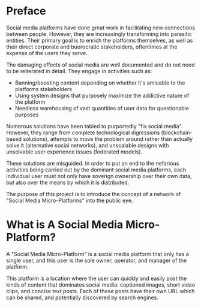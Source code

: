 
# Preface

Social media platforms have done great work in facilitating new connections between people. However, they are increasingly transforming into parasitic entities. Their primary goal is to enrich the platforms themselves, as well as their direct corporate and buerocratic stakeholders, oftentimes at the expense of the users they serve.

The damaging effects of social media are well documented and do not need to be reiterated in detail. They engage in activities such as:

- Banning/boosting content depending on whether it's amicable to the platforms stakeholders
- Using system designs that purposely maximize the addictive nature of the platform
- Needless warehousing of vast quantities of user data for questionable purposes

Numerous solutions have been tabled to purportedly "fix social media". However, they range from complete technological digressions (blockchain-based solutions), attempts to move the problem around rather than actually solve it (alternative social networks), and unscalable designs with unsolvable user experience issues (federated models).

These solutions are misguided. In order to put an end to the nefarious activities being carried out by the dominant social media platforms, each individual user must not only have soverign ownership over their own data, but also over the means by which it is distributed.

The purpose of this project is to introduce the concept of a network of "Social Media Micro-Platforms" into the public eye.

# What is A Social Media Micro-Platform?

A "Social Media Micro-Platform" is a social media platform that only has a single user, and this user is the sole owner, operator, and manager of the platform.

This platform is a location where the user can quickly and easily post the kinds of content that dominates social media: captioned images, short video clips, and concise text posts. Each of these posts have their own URL which can be shared, and potentially discovered by search engines.

